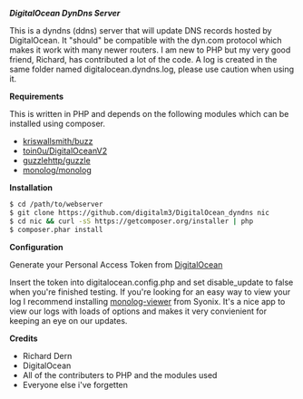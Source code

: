 ***DigitalOcean DynDns Server***

This is a dyndns (ddns) server that will update DNS records hosted by DigitalOcean.  It "should" be compatible with the dyn.com protocol which makes it work with many newer routers.  I am new to PHP but my very good friend, Richard, has contributed a lot of the code.  A log is created in the same folder named digitalocean.dyndns.log, please use caution when using it.

**Requirements**

This is written in PHP and depends on the following modules which can be installed using composer.    

* [kriswallsmith/buzz](https://github.com/kriswallsmith/Buzz)    
* [toin0u/DigitalOceanV2](https://github.com/toin0u/DigitalOceanV2)    
* [guzzlehttp/guzzle](https://github.com/guzzle/guzzle)    
* [monolog/monolog](https://github.com/Seldaek/monolog)    

**Installation**
 
```bash
$ cd /path/to/webserver
$ git clone https://github.com/digitalm3/DigitalOcean_dyndns nic
$ cd nic && curl -sS https://getcomposer.org/installer | php
$ composer.phar install
```
**Configuration**

Generate your Personal Access Token from [DigitalOcean](https://cloud.digitalocean.com/settings/applications)
    
Insert the token into digitalocean.config.php and set disable_update to false when you're finished testing.  If you're looking for an easy way to view your log I recommend installing [monolog-viewer](https://github.com/Syonix/monolog-viewer) from Syonix.  It's a nice app to view our logs with loads of options and makes it very convienient for keeping an eye on our updates.

**Credits**    

* Richard Dern    
* DigitalOcean    
* All of the contributers to PHP and the modules used   
* Everyone else i've forgetten
